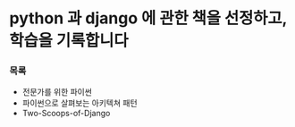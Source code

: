 # python 과 django 에 관한 책을 선정하고, 학습을 기록합니다

### 목록
* 전문가를 위한 파이썬
* 파이썬으로 살펴보는 아키텍쳐 패턴
* Two-Scoops-of-Django
